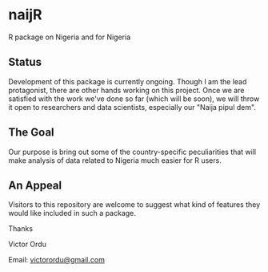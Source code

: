 # naijR
R package on Nigeria and for Nigeria

## Status
Development of this package is currently ongoing. Though I am the lead protagonist, there are other hands working on this project. Once we are satisfied with the work we've done so far (which will be soon), we will throw it open to researchers and data scientists, especially our "Naija pipul dem".

## The Goal
Our purpose is bring out some of the country-specific peculiarities that will make analysis of data related to Nigeria much easier for R users.

## An Appeal
Visitors to this repository are welcome to suggest what kind of features they would like included in such a package.

Thanks

Victor Ordu

Email: [victorordu@gmail.com](mailto:victorordu@gmail.com)
